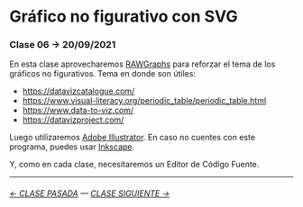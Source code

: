 # Gráfico no figurativo con SVG

### Clase 06 → 20/09/2021

En esta clase aprovecharemos [RAWGraphs](https://app.rawgraphs.io/) para reforzar el tema de los gráficos no figurativos. Tema en donde son útiles:

- https://datavizcatalogue.com/
- https://www.visual-literacy.org/periodic_table/periodic_table.html
- https://www.data-to-viz.com/
- https://datavizproject.com/

Luego utilizaremos [Adobe Illustrator](https://www.adobe.com/la/products/illustrator.html). En caso no cuentes con este programa, puedes usar [Inkscape](https://inkscape.org/es/). 

Y, como en cada clase, necesitaremos un Editor de Código Fuente.

- - - - - - - -

###### [← CLASE PASADA](https://github.com/profesorfaco/dno075-2021-2/tree/main/clase-05) — [CLASE SIGUIENTE →](https://github.com/profesorfaco/dno075-2021-2/tree/main/clase-07) 


